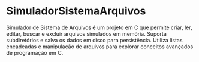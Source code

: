 # SimuladorSistemaArquivos
Simulador de Sistema de Arquivos é um projeto em C que permite criar, ler, editar, buscar e excluir arquivos simulados em memória. Suporta subdiretórios e salva os dados em disco para persistência. Utiliza listas encadeadas e manipulação de arquivos para explorar conceitos avançados de programação em C.
